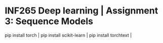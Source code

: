 # INF265 Deep learning | Assignment 3: Sequence Models
pip install torch |
pip install scikit-learn |
pip install torchtext |
